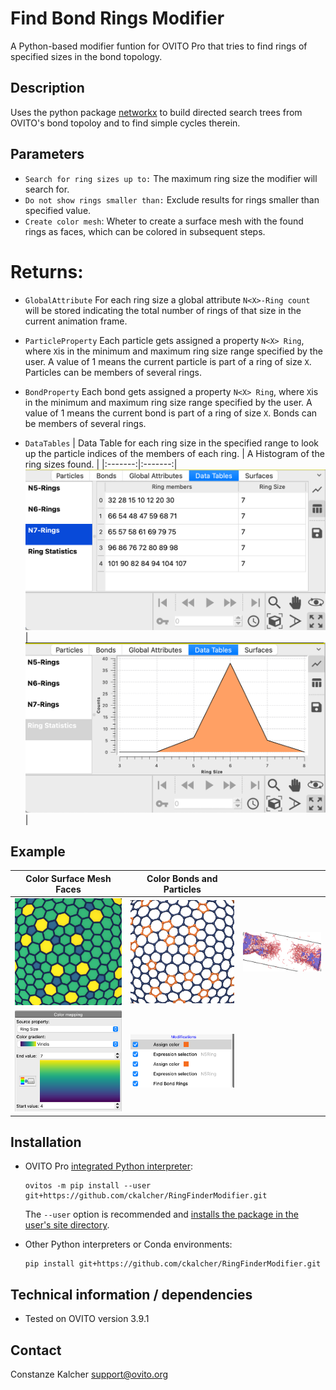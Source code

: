# Find Bond Rings Modifier
A Python-based modifier funtion for OVITO Pro that tries to find rings of specified sizes in the bond topology.

## Description

Uses the python package [networkx](https://networkx.org) to build directed search trees from OVITO's bond topoloy and to find simple cycles therein.

## Parameters 

- `Search for ring sizes up to:` The maximum ring size the modifier will search for.
- `Do not show rings smaller than:` Exclude results for rings smaller than specified value.
- `Create color mesh`: Wheter to create a surface mesh with the found rings as faces, which can be colored in subsequent steps. 

# Returns:
- `GlobalAttribute`
For each ring size a global attribute `N<X>-Ring count` will be stored indicating the total number of rings of that size in the current animation frame.

- `ParticleProperty`
Each particle gets assigned a property `N<X> Ring`, where `X`is in the minimum and maximum ring size range specified by the user. A value of 1 means the current particle is part of a ring of size `X`. Particles can be members of several rings.

- `BondProperty`
Each bond gets assigned a property `N<X> Ring`, where `X`is in the minimum and maximum ring size range specified by the user. A value of 1 means the current bond is part of a ring of size `X`. Bonds can be members of several rings.

- `DataTables`
| Data Table for each ring size in the specified range to look up the particle indices of the members of each ring. | A Histogram of the ring sizes found. | 
|:-------:|:-------:|
![](./examples/DataInspector1.png)|  ![](./examples/DataInspector2.png)|


## Example
| Color Surface Mesh Faces  | Color Bonds and Particles |    | 
|:-------:|:-------:|:--------:|
![](./examples/result1.png)|  ![](./examples/result2.png)|![](./examples/result3.jpg)|
![](./examples/SurfaceMeshColorMapping.png)| ![](./examples/Pipeline.png)|            |

## Installation
- OVITO Pro [integrated Python interpreter](https://docs.ovito.org/python/introduction/installation.html#ovito-pro-integrated-interpreter):
  ```
  ovitos -m pip install --user git+https://github.com/ckalcher/RingFinderModifier.git
  ``` 
  The `--user` option is recommended and [installs the package in the user's site directory](https://pip.pypa.io/en/stable/user_guide/#user-installs).

- Other Python interpreters or Conda environments:
  ```
  pip install git+https://github.com/ckalcher/RingFinderModifier.git
  ```

## Technical information / dependencies
- Tested on OVITO version 3.9.1

## Contact
Constanze Kalcher support@ovito.org

